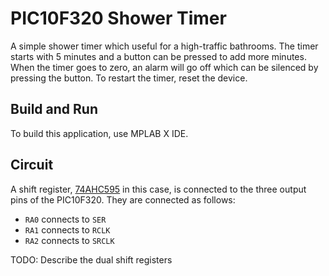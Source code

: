 # PIC10F320 Shower Timer

A simple shower timer which useful for a high-traffic bathrooms. The timer starts
with 5 minutes and a button can be pressed to add more minutes. When the timer goes
to zero, an alarm will go off which can be silenced by pressing the button. To
restart the timer, reset the device.

## Build and Run

To build this application, use MPLAB X IDE.

## Circuit

A shift register, [74AHC595](https://www.ti.com/lit/ds/symlink/sn74ahc595.pdf)
in this case, is connected to the three output pins of the PIC10F320. They are
connected as follows:

* `RA0` connects to `SER`
* `RA1` connects to `RCLK`
* `RA2` connects to `SRCLK`

TODO: Describe the dual shift registers
